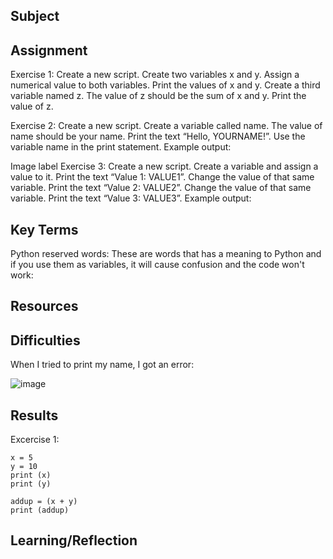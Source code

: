 ##  Subject

##  Assignment

Exercise 1:
Create a new script.
Create two variables x and y. Assign a numerical value to both variables.
Print the values of x and y.
Create a third variable named z. The value of z should be the sum of x and y.
Print the value of z.

 Exercise 2:
Create a new script.
Create a variable called name. The value of name should be your name.
Print the text “Hello, YOURNAME!”. Use the variable name in the print statement. Example output:

Image label
 Exercise 3:
Create a new script.
Create a variable and assign a value to it.
Print the text “Value 1: VALUE1”.
Change the value of that same variable.
Print the text “Value 2: VALUE2”.
Change the value of that same variable.
Print the text “Value 3: VALUE3”.
Example output:


##  Key Terms

Python reserved words:
These are words that has a meaning to Python and if you use them as variables, it will cause confusion and the code won't work:



##  Resources

##  Difficulties

When I tried to print my name, I got an error:

![image](https://github.com/techgrounds/cloud-assignments-E28MS/assets/151161141/7285db2e-9a6b-4042-9334-a309b627f25d)


##  Results

Excercise 1:
```
x = 5
y = 10
print (x)
print (y)

addup = (x + y)
print (addup)
```




##  Learning/Reflection
